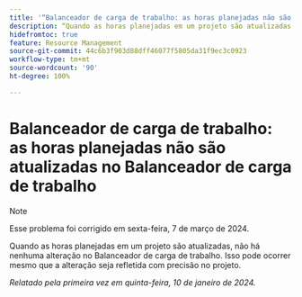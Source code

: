 ```yaml
---
title: '“Balanceador de carga de trabalho: as horas planejadas não são atualizadas no Balanceador de carga de trabalho”'
description: “Quando as horas planejadas em um projeto são atualizadas, não há nenhuma alteração no Balanceador de carga de trabalho. Isso pode ocorrer mesmo que a alteração seja refletida com precisão no projeto.”
hidefromtoc: true
feature: Resource Management
source-git-commit: 44c6b3f903d88dff46077f5805da31f9ec3c0923
workflow-type: tm+mt
source-wordcount: '90'
ht-degree: 100%

---
```



# Balanceador de carga de trabalho: as horas planejadas não são atualizadas no Balanceador de carga de trabalho

>[!NOTE]
>
>Esse problema foi corrigido em sexta-feira, 7 de março de 2024.

Quando as horas planejadas em um projeto são atualizadas, não há nenhuma alteração no Balanceador de carga de trabalho. Isso pode ocorrer mesmo que a alteração seja refletida com precisão no projeto.

_Relatado pela primeira vez em quinta-feira, 10 de janeiro de 2024._
